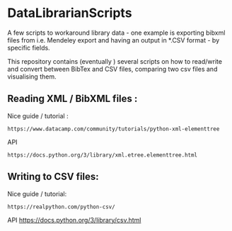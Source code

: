 # DataLibrarianScripts
A few scripts to workaround library data - one example is exporting bibxml files from i.e. Mendeley export and having an output in *.CSV format - by specific fields.

This repository contains (eventually ) several scripts on how to read/write and convert between BibTex and CSV files, comparing two csv files and visualising them.


## Reading XML / BibXML files :

Nice guide / tutorial :
   
    https://www.datacamp.com/community/tutorials/python-xml-elementtree

API

    https://docs.python.org/3/library/xml.etree.elementtree.html




## Writing to CSV files:

Nice guide / tutorial:
    
    https://realpython.com/python-csv/

API
    https://docs.python.org/3/library/csv.html
